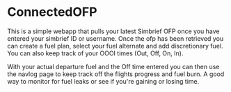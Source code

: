 # ConnectedOFP
This is a simple webapp that pulls your latest Simbrief OFP once you have entered your simbrief ID or username.
Once the ofp has been retrieved you can create a fuel plan, select your fuel alternate and add discretionary fuel. You can also keep track of your OOOI times (Out, Off, On, In).

With your actual departure fuel and the Off time entered you can then use the navlog page to keep track off the flights progress and fuel burn. A good way to monitor for fuel leaks or see if you're gaining or losing time.
